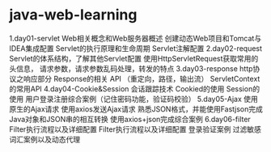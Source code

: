 # java-web-learning
1.day01-servlet
  Web相关概念和Web服务器概述
  创建动态Web项目和Tomcat与IDEA集成配置
  Servlet的执行原理和生命周期
  Servlet注解配置
2.day02-request
  Servlet的体系结构，了解其他Servlet配置
  使用HttpServletRequest获取常用的头信息， 请求参数，请求参数乱码处理，转发的特点
3.day03-response
  http协议之响应部分
  Response的相关 API （重定向，路径，输出流）
  ServletContext的常用API
4.day04-Cookie&Session
  会话跟踪技术
  Cookied的使用
  Session的使用
  用户登录注册综合案例（记住密码功能，验证码校验）
5.day05-Ajax
  使用原生的Ajax请求
  使用axios发送Ajax请求
  熟悉JSON格式，并能使用Fastjson完成Java对象和JSON串的相互转换
  使用axios+json完成综合案例
6.day06-filter
  Filter执行流程以及详细配置
  Filter执行流程以及详细配置
  登录验证案例
  过滤敏感词汇案例以及动态代理
  

